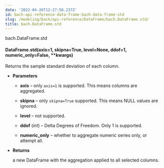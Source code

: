 ```yaml
---
date: '2022-04-26T12:27:56.237Z'
id: bach-api-reference-data-frame-bach-data-frame-std
slug: /modeling/bach/api-reference/DataFrame/bach.DataFrame.std/
title: bach.DataFrame.std
---
```


bach.DataFrame.std


#### DataFrame.std(axis=1, skipna=True, level=None, ddof=1, numeric_only=False, \*\*kwargs)
Returns the sample standard deviation of each column.


* **Parameters**

    
    * **axis** – only `axis=1` is supported. This means columns are aggregated.


    * **skipna** – only `skipna=True` supported. This means NULL values are ignored.


    * **level** – not supported.


    * **ddof** (*int*) – Delta Degrees of Freedom. Only 1 is supported.


    * **numeric_only** – whether to aggregate numeric series only, or attempt all.



* **Returns**

    a new DataFrame with the aggregation applied to all selected columns.


<!-- !! processed by numpydoc !! -->
